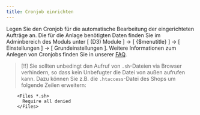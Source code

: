 ```yaml
---
title: Cronjob einrichten
---
```


Legen Sie den Cronjob für die automatische Bearbeitung der eingerichteten Aufträge an. Die für die Anlage benötigten Daten finden Sie im Adminbereich des Moduls unter [ (D3) Module ] -> [ {$menutitle} ] -> [ Einstellungen ] -> [ Grundeinstellungen ]. Weitere Informationen zum Anlegen von Cronjobs finden Sie in unserer [FAQ](https://faq.d3data.de/technik/wie-werden-cronjobs-angelegt/).

> [!!] Sie sollten unbedingt den Aufruf von `.sh`-Dateien via Browser verhindern, so dass kein Unbefugter die Datei von außen aufrufen kann. Dazu können Sie z.B. die `.htaccess`-Datei des Shops um folgende Zeilen erweitern:

```htaccess
    <Files *.sh>
      Require all denied
    </Files>
```